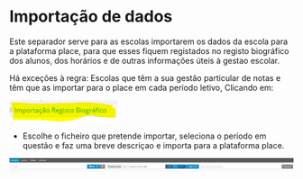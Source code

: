 ﻿# Importação de dados


Este separador serve para as escolas importarem os dados da escola para a plataforma place, para que esses fiquem registados no registo biográfico dos alunos, dos horários e de outras informações úteis à gestao escolar. 

Há exceções à regra: Escolas que têm a sua gestão particular de notas e têm que as importar para o place em cada período letivo, Clicando em:

![Importacaorb](../../images/Place21/Alunos/importacaorb.PNG)

- Escolhe o ficheiro que pretende importar, seleciona o período em questão e faz uma breve descriçao e importa para a plataforma place.

![Importacaonotas](../../images/Place21/Alunos/importacaonotas.PNG)

